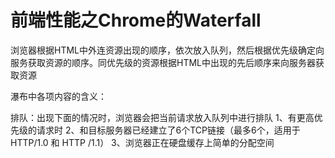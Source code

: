 # 前端性能之Chrome的Waterfall

浏览器根据HTML中外连资源出现的顺序，依次放入队列，然后根据优先级确定向服务获取资源的顺序。同优先级的资源根据HTML中出现的先后顺序来向服务器获取资源

瀑布中各项内容的含义：

排队：出现下面的情况时，浏览器会把当前请求放入队列中进行排队
1、有更高优先级的请求时
2、和目标服务器已经建立了6个TCP链接（最多6个，适用于HTTP/1.0 和 HTTP /1.1）
3、浏览器正在硬盘缓存上简单的分配空间
